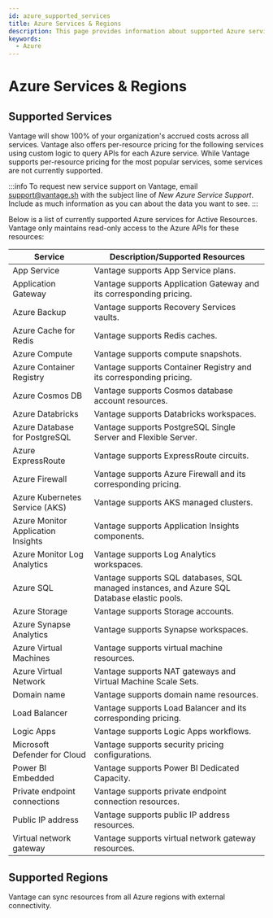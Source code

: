 ```yaml
---
id: azure_supported_services
title: Azure Services & Regions
description: This page provides information about supported Azure services and regions.
keywords:
  - Azure
---
```


# Azure Services & Regions

## Supported Services

Vantage will show 100% of your organization's accrued costs across all services. Vantage also offers per-resource pricing for the following services using custom logic to query APIs for each Azure service. While Vantage supports per-resource pricing for the most popular services, some services are not currently supported. 

:::info
To request new service support on Vantage, email [support@vantage.sh](mailto:support@vantage.sh) with the subject line of _New Azure Service Support_. Include as much information as you can about the data you want to see.
:::

Below is a list of currently supported Azure services for Active Resources. Vantage only maintains read-only access to the Azure APIs for these resources:

| Service                            | Description/Supported Resources                                                              |
| ---------------------------------- | -------------------------------------------------------------------------------------------- |
| App Service                        | Vantage supports App Service plans.                                                          |
| Application Gateway                | Vantage supports Application Gateway and its corresponding pricing.                          |
| Azure Backup                       | Vantage supports Recovery Services vaults.                                                   |
| Azure Cache for Redis              | Vantage supports Redis caches.                                                               |
| Azure Compute                      | Vantage supports compute snapshots.                                                          |
| Azure Container Registry           | Vantage supports Container Registry and its corresponding pricing.                           |
| Azure Cosmos DB                    | Vantage supports Cosmos database account resources.                                          |
| Azure Databricks                   | Vantage supports Databricks workspaces.                                                      |
| Azure Database for PostgreSQL      | Vantage supports PostgreSQL Single Server and Flexible Server.                               |
| Azure ExpressRoute                 | Vantage supports ExpressRoute circuits.                                                      |
| Azure Firewall                     | Vantage supports Azure Firewall and its corresponding pricing.                               |
| Azure Kubernetes Service (AKS)     | Vantage supports AKS managed clusters.                                                       |
| Azure Monitor Application Insights | Vantage supports Application Insights components.                                            |
| Azure Monitor Log Analytics        | Vantage supports Log Analytics workspaces.                                                   |
| Azure SQL                          | Vantage supports SQL databases, SQL managed instances, and Azure SQL Database elastic pools. |
| Azure Storage                      | Vantage supports Storage accounts.                                                           |
| Azure Synapse Analytics            | Vantage supports Synapse workspaces.                                                         |
| Azure Virtual Machines             | Vantage supports virtual machine resources.                                                  |
| Azure Virtual Network              | Vantage supports NAT gateways and Virtual Machine Scale Sets.                                |
| Domain name                        | Vantage supports domain name resources.                                                      |
| Load Balancer                      | Vantage supports Load Balancer and its corresponding pricing.                                |
| Logic Apps                         | Vantage supports Logic Apps workflows.                                                       |
| Microsoft Defender for Cloud       | Vantage supports security pricing configurations.                                            |
| Power BI Embedded                  | Vantage supports Power BI Dedicated Capacity.                                                |
| Private endpoint connections       | Vantage supports private endpoint connection resources.                                      |
| Public IP address                  | Vantage supports public IP address resources.                                                |
| Virtual network gateway            | Vantage supports virtual network gateway resources.                                          |

## Supported Regions

Vantage can sync resources from all Azure regions with external connectivity.
